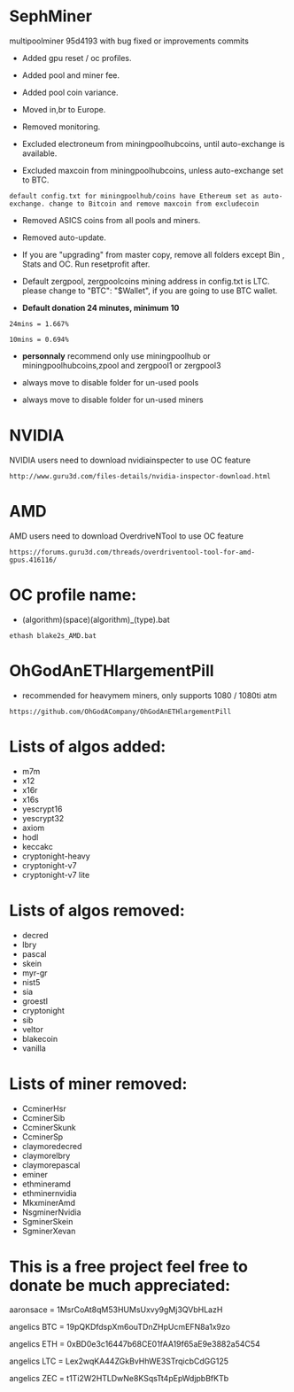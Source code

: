 # SephMiner
multipoolminer 95d4193 with bug fixed or improvements commits

* Added gpu reset / oc profiles.

* Added pool and miner fee.

* Added pool coin variance.

* Moved in,br to Europe.

* Removed monitoring.

* Excluded electroneum from miningpoolhubcoins, until auto-exchange is available.

* Excluded maxcoin from miningpoolhubcoins, unless auto-exchange set to BTC.
```
default config.txt for miningpoolhub/coins have Ethereum set as auto-exchange. change to Bitcoin and remove maxcoin from excludecoin
```
* Removed ASICS coins from all pools and miners.

* Removed auto-update.

* If you are "upgrading" from master copy, remove all folders except Bin , Stats and OC. Run resetprofit after.

* Default zergpool, zergpoolcoins mining address in config.txt is LTC. please change to "BTC": "$Wallet", if you are going to use BTC wallet.

* **Default donation 24 minutes, minimum 10**
```
24mins = 1.667%
```
```
10mins = 0.694%
```

* **personnaly** recommend only use miningpoolhub or miningpoolhubcoins,zpool and zergpool1 or zergpool3

* always move to disable folder for un-used pools

* always move to disable folder for un-used miners

# NVIDIA
NVIDIA users need to download nvidiainspecter to use OC feature
```
http://www.guru3d.com/files-details/nvidia-inspector-download.html
```
# AMD
AMD users need to download OverdriveNTool to use OC feature
```
https://forums.guru3d.com/threads/overdriventool-tool-for-amd-gpus.416116/
```

# OC profile name:
* (algorithm)(space)(algorithm)_(type).bat 
```
ethash blake2s_AMD.bat
```

# OhGodAnETHlargementPill
* recommended for heavymem miners, only supports 1080 / 1080ti atm
```
https://github.com/OhGodACompany/OhGodAnETHlargementPill
```

# Lists of algos added:
* m7m
* x12
* x16r
* x16s
* yescrypt16
* yescrypt32
* axiom
* hodl
* keccakc
* cryptonight-heavy
* cryptonight-v7
* cryptonight-v7 lite

# Lists of algos removed:
* decred
* lbry
* pascal
* skein
* myr-gr
* nist5
* sia
* groestl
* cryptonight
* sib
* veltor
* blakecoin
* vanilla

# Lists of miner removed:
* CcminerHsr
* CcminerSib
* CcminerSkunk
* CcminerSp
* claymoredecred
* claymorelbry
* claymorepascal
* eminer
* ethmineramd
* ethminernvidia
* MkxminerAmd
* NsgminerNvidia
* SgminerSkein
* SgminerXevan

# This is a free project feel free to donate be much appreciated:

aaronsace = 1MsrCoAt8qM53HUMsUxvy9gMj3QVbHLazH

angelics BTC = 19pQKDfdspXm6ouTDnZHpUcmEFN8a1x9zo

angelics ETH = 0xBD0e3c16447b68CE01fAA19f65aE9e3882a54C54

angelics LTC = Lex2wqKA44ZGkBvHhWE3STrqicbCdGG125

angelics ZEC = t1Ti2W2HTLDwNe8KSqsTt4pEpWdjpbBfKTb